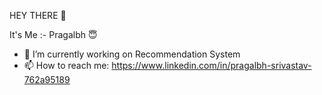 HEY THERE :wave:

It's Me :- Pragalbh :innocent:

- 🔭 I’m currently working on Recommendation System
- 📫 How to reach me: https://www.linkedin.com/in/pragalbh-srivastav-762a95189
                 
